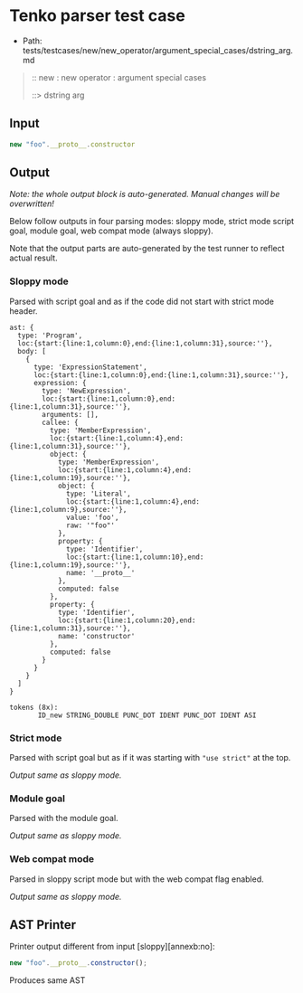 # Tenko parser test case

- Path: tests/testcases/new/new_operator/argument_special_cases/dstring_arg.md

> :: new : new operator : argument special cases
>
> ::> dstring arg

## Input

`````js
new "foo".__proto__.constructor
`````

## Output

_Note: the whole output block is auto-generated. Manual changes will be overwritten!_

Below follow outputs in four parsing modes: sloppy mode, strict mode script goal, module goal, web compat mode (always sloppy).

Note that the output parts are auto-generated by the test runner to reflect actual result.

### Sloppy mode

Parsed with script goal and as if the code did not start with strict mode header.

`````
ast: {
  type: 'Program',
  loc:{start:{line:1,column:0},end:{line:1,column:31},source:''},
  body: [
    {
      type: 'ExpressionStatement',
      loc:{start:{line:1,column:0},end:{line:1,column:31},source:''},
      expression: {
        type: 'NewExpression',
        loc:{start:{line:1,column:0},end:{line:1,column:31},source:''},
        arguments: [],
        callee: {
          type: 'MemberExpression',
          loc:{start:{line:1,column:4},end:{line:1,column:31},source:''},
          object: {
            type: 'MemberExpression',
            loc:{start:{line:1,column:4},end:{line:1,column:19},source:''},
            object: {
              type: 'Literal',
              loc:{start:{line:1,column:4},end:{line:1,column:9},source:''},
              value: 'foo',
              raw: '"foo"'
            },
            property: {
              type: 'Identifier',
              loc:{start:{line:1,column:10},end:{line:1,column:19},source:''},
              name: '__proto__'
            },
            computed: false
          },
          property: {
            type: 'Identifier',
            loc:{start:{line:1,column:20},end:{line:1,column:31},source:''},
            name: 'constructor'
          },
          computed: false
        }
      }
    }
  ]
}

tokens (8x):
       ID_new STRING_DOUBLE PUNC_DOT IDENT PUNC_DOT IDENT ASI
`````

### Strict mode

Parsed with script goal but as if it was starting with `"use strict"` at the top.

_Output same as sloppy mode._

### Module goal

Parsed with the module goal.

_Output same as sloppy mode._

### Web compat mode

Parsed in sloppy script mode but with the web compat flag enabled.

_Output same as sloppy mode._

## AST Printer

Printer output different from input [sloppy][annexb:no]:

````js
new "foo".__proto__.constructor();
````

Produces same AST

